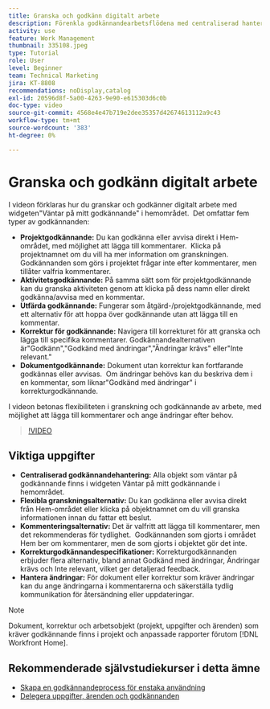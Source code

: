```yaml
---
title: Granska och godkänn digitalt arbete
description: Förenkla godkännandearbetsflödena med centraliserad hantering i widgeten Väntar på mitt godkännande, flexibla granskningsalternativ, detaljerade alternativ för godkännande av korrektur och tydliga kommentarer för effektiv kommunikation och uppdateringar.
activity: use
feature: Work Management
thumbnail: 335108.jpeg
type: Tutorial
role: User
level: Beginner
team: Technical Marketing
jira: KT-8808
recommendations: noDisplay,catalog
exl-id: 20596d8f-5a00-4263-9e90-e615303d6c0b
doc-type: video
source-git-commit: 4568e4e47b719e2dee35357d42674613112a9c43
workflow-type: tm+mt
source-wordcount: '383'
ht-degree: 0%

---
```


# Granska och godkänn digitalt arbete

I videon förklaras hur du granskar och godkänner digitalt arbete med widgeten&quot;Väntar på mitt godkännande&quot; i hemområdet. &#x200B; Det omfattar fem typer av godkännanden:

* **Projektgodkännande:** Du kan godkänna eller avvisa direkt i Hem-området, med möjlighet att lägga till kommentarer. &#x200B; Klicka på projektnamnet om du vill ha mer information om granskningen. &#x200B; Godkännanden som görs i projektet frågar inte efter kommentarer, men tillåter valfria kommentarer.
* **Aktivitetsgodkännande:** På samma sätt som för projektgodkännande kan du granska aktiviteten genom att klicka på dess namn eller direkt godkänna/avvisa med en kommentar.
* **Utfärda godkännande:** Fungerar som åtgärd-/projektgodkännande, med ett alternativ för att hoppa över godkännande utan att lägga till en kommentar.
* **Korrektur för godkännande:** Navigera till korrekturet för att granska och lägga till specifika kommentarer. &#x200B; Godkännandealternativen är&quot;Godkänn&quot;,&quot;Godkänd med ändringar&quot;,&quot;Ändringar krävs&quot; eller&quot;Inte relevant.&quot;
* **Dokumentgodkännande:** Dokument utan korrektur kan fortfarande godkännas eller avvisas. &#x200B; Om ändringar behövs kan du beskriva dem i en kommentar, som liknar&quot;Godkänd med ändringar&quot; i korrekturgodkännande.

I videon betonas flexibiliteten i granskning och godkännande av arbete, med möjlighet att lägga till kommentarer och ange ändringar efter behov. &#x200B;

>[!VIDEO](https://video.tv.adobe.com/v/3444950/?quality=12&learn=on&enablevpops&captions=swe)

## Viktiga uppgifter

* **Centraliserad godkännandehantering:** Alla objekt som väntar på godkännande finns i widgeten Väntar på mitt godkännande i hemområdet. &#x200B;
* **Flexibla granskningsalternativ:** Du kan godkänna eller avvisa direkt från Hem-området eller klicka på objektnamnet om du vill granska informationen innan du fattar ett beslut. &#x200B;
* **Kommenteringsalternativ:** Det är valfritt att lägga till kommentarer, men det rekommenderas för tydlighet. &#x200B; Godkännanden som gjorts i området Hem ber om kommentarer, men de som gjorts i objektet gör det inte. &#x200B;
* **Korrekturgodkännandespecifikationer:** Korrekturgodkännanden erbjuder flera alternativ, bland annat Godkänd med ändringar, Ändringar krävs och Inte relevant, vilket ger detaljerad feedback. &#x200B;
* **Hantera ändringar:** För dokument eller korrektur som kräver ändringar kan du ange ändringarna i kommentarerna och säkerställa tydlig kommunikation för återsändning eller uppdateringar. &#x200B;


>[!NOTE]
>
>Dokument, korrektur och arbetsobjekt (projekt, uppgifter och ärenden) som kräver godkännande finns i projekt och anpassade rapporter förutom [!DNL Workfront Home].

## Rekommenderade självstudiekurser i detta ämne

* [Skapa en godkännandeprocess för enstaka användning](/help/manage-work/approval-processes-and-milestone-paths/create-a-single-use-approval-process.md)
* [Delegera uppgifter, ärenden och godkännanden](/help/manage-work/approval-processes-and-milestone-paths/delegate-approvals.md)


<!--
learn more URLS
Approving work
Home area for Reviewers
Guides
Home overview for Reviewers
Issue page overview
-->
